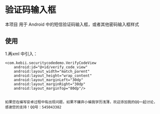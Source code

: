# 验证码输入框

本项目 用于 Android 中的短信验证码输入框，或者其他密码输入框样式




## 使用
1.再xml 中引入：

    <com.kebii.securitycodedemo.VerifyCodeView
        android:id="@+id/verify_code_view"
        android:layout_width="match_parent"
        android:layout_height="wrap_content"
        android:layout_marginLeft="30dp"
        android:layout_marginRight="30dp"
        android:layout_marginTop="80dp"/>
		
		
	如果您在编写安卓过程中有出现问题，如果不嫌弃小编我学历浅薄，欢迎添加我的QQ一起讨论，感谢您的支持！QQ号：545043382
 
 